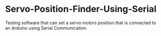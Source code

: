 # Servo-Position-Finder-Using-Serial
Testing software that can set a servo motors position that is connected to an Arduino using Serial Communication.
